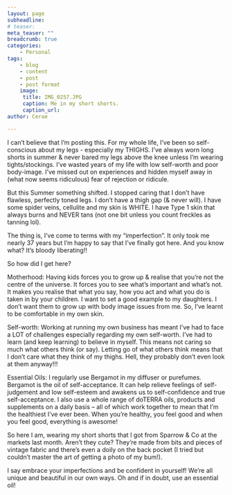 ```yaml
---
layout: page
subheadline: 
# teaser: 
meta_teaser: ""
breadcrumb: true
categories:
    - Personal
tags:
    - blog
    - content
    - post
    - post format
    image:
     title: IMG_0257.JPG
     caption: Me in my short shorts.
     caption_url: 
author: Cerae

---
```

I can’t believe that I’m posting this. For my whole life, I’ve been so self-conscious about my legs - especially my THIGHS. I’ve always worn long shorts in summer & never bared my legs above the knee unless I’m wearing tights/stockings. I’ve wasted years of my life with low self-worth and poor body-image. I’ve missed out on experiences and hidden myself away in (what now seems ridiculous) fear of rejection or ridicule. 

But this Summer something shifted. I stopped caring that I don’t have flawless, perfectly toned legs. I don’t have a thigh gap (& never will). I have some spider veins, cellulite and my skin is WHITE. I have Type 1 skin that always burns and NEVER tans (not one bit unless you count freckles as tanning lol). 

The thing is, I’ve come to terms with my “imperfection”. It only took me nearly 37 years but I’m happy to say that I’ve finally got here. And you know what? It’s bloody liberating!! 

So how did I get here? 

Motherhood: Having kids forces you to grow up & realise that you’re not the centre of the universe. It forces you to see what’s important and what’s not. It makes you realise that what you say, how you act and what you do is taken in by your children. I want to set a good example to my daughters. I don’t want them to grow up with body image issues from me. So, I’ve learnt to be comfortable in my own skin. 

Self-worth: Working at running my own business has meant I’ve had to face a LOT of challenges especially regarding my own self-worth. I’ve had to learn (and keep learning) to believe in myself. This means not caring so much what others think (or say). Letting go of what others think means that I don’t care what they think of my thighs. Hell, they probably don’t even look at them anyway!!! 

Essential Oils: I regularly use Bergamot in my diffuser or purefumes. Bergamot is the oil of self-acceptance. It can help relieve feelings of self-judgement and low self-esteem and awakens us to self-confidence and true self-acceptance. I also use a whole range of doTERRA oils, products and supplements on a daily basis – all of which work together to mean that I’m the healthiest I’ve ever been. When you’re healthy, you feel good and when you feel good, everything is awesome! 

So here I am, wearing my short shorts that I got from Sparrow & Co at the markets last month. Aren’t they cute? They’re made from bits and pieces of vintage fabric and there’s even a doily on the back pocket (I tried but couldn’t master the art of getting a photo of my bum!).

I say embrace your imperfections and be confident in yourself! We’re all unique and beautiful in our own ways. Oh and if in doubt, use an essential oil! 


